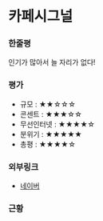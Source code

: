 # 카페시그널

### 한줄평

인기가 많아서 늘 자리가 없다!

### 평가

- 규모 : ★★☆☆☆
- 콘센트 : ★★★☆☆
- 무선인터넷 : ★★★★☆
- 분위기 : ★★★★★
- 총평 : ★★★★☆

### 외부링크

- [네이버](https://store.naver.com/restaurants/detail?id=1897747806)

### 근황

